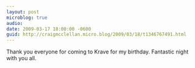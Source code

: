 ```yaml
---
layout: post
microblog: true
audio: 
date: 2009-03-17 18:00:00 -0600
guid: http://craigmcclellan.micro.blog/2009/03/18/t1346767491.html
---
```

Thank you everyone for coming to Krave for my birthday. Fantastic night with you all.
